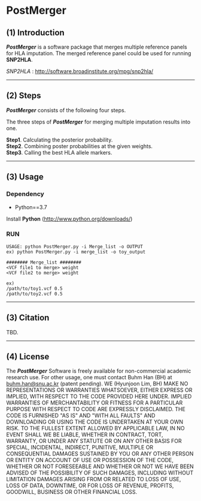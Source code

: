 # PostMerger

## (1) Introduction

***PostMerger*** is a software package that merges multiple reference panels for HLA imputation. The merged reference panel could be used for running **SNP2HLA**.


*SNP2HLA* : <http://software.broadinstitute.org/mpg/snp2hla/>


---


## (2) Steps


***PostMerger*** consists of the following four steps.


The three steps of ***PostMerger*** for merging multiple imputation results into one.

**Step1**. Calculating the posterior probability.  
**Step2**. Combining poster probabilities at the given weights.  
**Step3**. Calling the best HLA allele markers.


***


## (3) Usage


### **Dependency**


* Python==3.7

Install **Python** (<http://www.python.org/downloads/>)   



### **RUN**

    USAGE: python PostMerger.py -i Merge_list -o OUTPUT
    ex) python PostMerger.py -i merge_list -o toy_output
    
    ######## Merge_list ########
    <VCF file1 to merge> weight 
    <VCF file2 to merge> weight

    ex)
    /path/to/toy1.vcf 0.5
    /path/to/toy2.vcf 0.5


***


## (3) Citation

TBD.
                              

***


## (4) License
The ***PostMerger*** Software is freely available for non-commercial academic research use. For other usage, one must contact Buhm Han (BH) at buhm.han@snu.ac.kr (patent pending). WE (Hyunjoon Lim, BH) MAKE NO REPRESENTATIONS OR WARRANTIES WHATSOEVER, EITHER EXPRESS OR IMPLIED, WITH RESPECT TO THE CODE PROVIDED HERE UNDER. IMPLIED WARRANTIES OF MERCHANTABILITY OR FITNESS FOR A PARTICULAR PURPOSE WITH RESPECT TO CODE ARE EXPRESSLY DISCLAIMED. THE CODE IS FURNISHED "AS IS" AND "WITH ALL FAULTS" AND DOWNLOADING OR USING THE CODE IS UNDERTAKEN AT YOUR OWN RISK. TO THE FULLEST EXTENT ALLOWED BY APPLICABLE LAW, IN NO EVENT SHALL WE BE LIABLE, WHETHER IN CONTRACT, TORT, WARRANTY, OR UNDER ANY STATUTE OR ON ANY OTHER BASIS FOR SPECIAL, INCIDENTAL, INDIRECT, PUNITIVE, MULTIPLE OR CONSEQUENTIAL DAMAGES SUSTAINED BY YOU OR ANY OTHER PERSON OR ENTITY ON ACCOUNT OF USE OR POSSESSION OF THE CODE, WHETHER OR NOT FORESEEABLE AND WHETHER OR NOT WE HAVE BEEN ADVISED OF THE POSSIBILITY OF SUCH DAMAGES, INCLUDING WITHOUT LIMITATION DAMAGES ARISING FROM OR RELATED TO LOSS OF USE, LOSS OF DATA, DOWNTIME, OR FOR LOSS OF REVENUE, PROFITS, GOODWILL, BUSINESS OR OTHER FINANCIAL LOSS.
